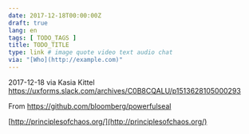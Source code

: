 ```yaml
---
date: 2017-12-18T00:00:00Z
draft: true
lang: en
tags: [ TODO_TAGS ]
title: TODO_TITLE
type: link # image quote video text audio chat
via: "[Who](http://example.com)"
---
```



2017-12-18 via Kasia Kittel
https://uxforms.slack.com/archives/C0B8CQALU/p1513628105000293

From https://github.com/bloomberg/powerfulseal

[http://principlesofchaos.org/](http://principlesofchaos.org/)

